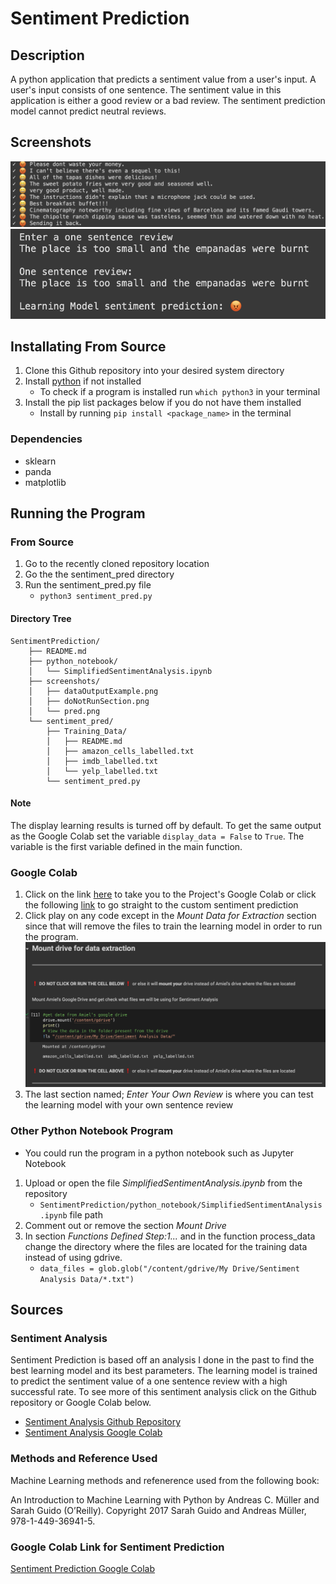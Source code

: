 # Sentiment Prediction

## Description
A python application that predicts a sentiment value from a user's input.
A user's input consists of one sentence.
The sentiment value in this application is either a good review or a bad review. The sentiment prediction model cannot
predict neutral reviews. 

## Screenshots
![sampleOutput](/screenshots/dataOutputExample.png)
![sampleInput](/screenshots/pred.png)
## Installating From Source
1. Clone this Github repository into your desired system directory
2. Install [python](https://www.python.org/downloads/) if not installed
    * To check if a program is installed run `which python3` in your terminal
3. Install the pip list packages below if you do not have them installed
    * Install by running `pip install <package_name>` in the terminal

### Dependencies
* sklearn
* panda 
* matplotlib

## Running the Program

### From Source
1. Go to the recently cloned repository location 
2. Go the the sentiment_pred directory 
3. Run the sentiment_pred.py file
    * `python3 sentiment_pred.py`

#### Directory Tree
```
SentimentPrediction/
    ├── README.md
    ├── python_notebook/
    │   └── SimplifiedSentimentAnalysis.ipynb
    ├── screenshots/
    │   ├── dataOutputExample.png
    │   ├── doNotRunSection.png
    │   └── pred.png
    └── sentiment_pred/
        ├── Training_Data/
        │   ├── README.md
        │   ├── amazon_cells_labelled.txt
        │   ├── imdb_labelled.txt
        │   └── yelp_labelled.txt
        └── sentiment_pred.py
```

#### Note
The display learning results is turned off by default. To get the same output as the Google Colab set the variable
`display_data = False` to `True`. The variable is the first variable defined in the main function. 

### Google Colab
1. Click on the link [here](https://colab.research.google.com/drive/1WS92wYYLdjqsyPtaH123dIpxUtsxVHNa?usp=sharing)
to take you to the Project's Google Colab or click the following [link](https://colab.research.google.com/drive/1WS92wYYLdjqsyPtaH123dIpxUtsxVHNa?authuser=1#scrollTo=2rdxQ5cksgzA&line=4&uniqifier=1) 
to go straight to the custom sentiment prediction
2. Click play on any code except in the *Mount Data for Extraction* section since that will remove the files to train
the learning model in order to run the program.
![doNotRunSection](/screenshots/doNotRunSection.png)
3. The last section named; *Enter Your Own Review* is where you can test the learning model with your own sentence review

### Other Python Notebook Program
* You could run the program in a python notebook such as Jupyter Notebook
1. Upload or open the file *SimplifiedSentimentAnalysis.ipynb* from the repository 
    * `SentimentPrediction/python_notebook/SimplifiedSentimentAnalysis.ipynb` file path
2. Comment out or remove the section *Mount Drive*
3. In section *Functions Defined Step:1...* and in the function process_data change the directory where the files are
located for the training data instead of using gdrive.
    * `data_files = glob.glob("/content/gdrive/My Drive/Sentiment Analysis Data/*.txt")`

## Sources

### Sentiment Analysis
Sentiment Prediction is based off an analysis I done in the past to find the best learning model and its best 
parameters. The learning model is trained to predict the sentiment value of a one sentence review with a high successful
rate. To see more of this sentiment analysis click on the Github repository or Google Colab below.
* [Sentiment Analysis Github Repository](https://github.com/AmielCyber/Sentiment-Analysis)
* [Sentiment Analysis Google Colab](https://colab.research.google.com/drive/1AnsFgIXoibD4XET9OAR2HvEqMX4LLxjx?usp=sharing)

### Methods and Reference Used
Machine Learning methods and refenerence used from the following book:

An Introduction to Machine Learning with Python by Andreas C. Müller and Sarah Guido (O’Reilly). Copyright 2017 Sarah Guido and Andreas Müller, 978-1-449-36941-5.

### Google Colab Link for Sentiment Prediction
[Sentiment Prediction Google Colab](https://colab.research.google.com/drive/1WS92wYYLdjqsyPtaH123dIpxUtsxVHNa?usp=sharing)

